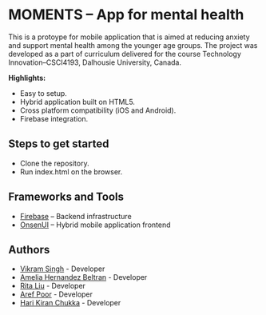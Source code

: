 # MOMENTS – App for mental health

This is a protoype for mobile application that is aimed at reducing anxiety and support mental health among the younger age groups. The project was developed as a part of curriculum delivered for the course Technology Innovation–CSCI4193, Dalhousie University, Canada.

**Highlights:**
* Easy to setup.
* Hybrid application built on HTML5.
* Cross platform compatibility (iOS and Android).
* Firebase integration.

## Steps to get started
* Clone the repository.
* Run index.html on the browser.

## Frameworks and Tools
* [Firebase](https://firebase.google.com) – Backend infrastructure 
* [OnsenUI](https://onsen.io) – Hybrid mobile application frontend
 
## Authors
* [Vikram Singh](mailto:vikrammrce@gmail.com) - Developer
* [Amelia Hernandez Beltran](mailto:am629736@dal.ca) - Developer
* [Rita Liu](mailto:yuqiao.liu@dal.ca) - Developer
* [Aref Poor](mailto:ar788349@dal.ca) - Developer
* [Hari Kiran Chukka](mailto:hr825879@dal.ca) - Developer
